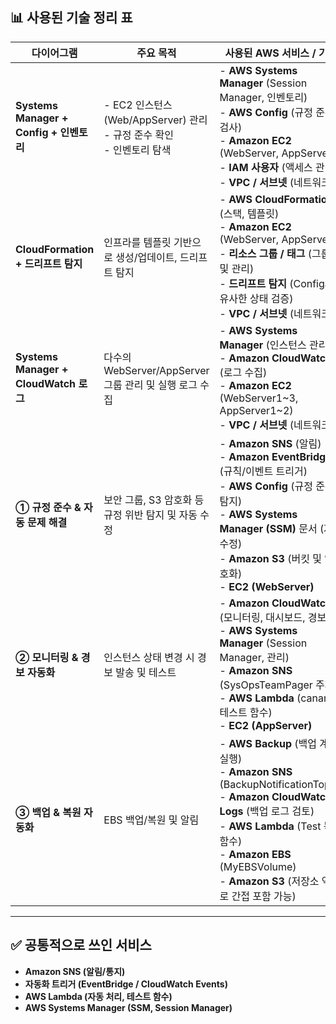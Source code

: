 ## 📊 사용된 기술 정리 표

| 다이어그램 | 주요 목적 | 사용된 AWS 서비스 / 기술 |
|------------|-----------|--------------------------|
| **Systems Manager + Config + 인벤토리** | - EC2 인스턴스(Web/AppServer) 관리 <br>- 규정 준수 확인 <br>- 인벤토리 탐색 | - **AWS Systems Manager** (Session Manager, 인벤토리)<br>- **AWS Config** (규정 준수 검사)<br>- **Amazon EC2** (WebServer, AppServer)<br>- **IAM 사용자** (액세스 관리)<br>- **VPC / 서브넷** (네트워크) |
| **CloudFormation + 드리프트 탐지** | 인프라를 템플릿 기반으로 생성/업데이트, 드리프트 탐지 | - **AWS CloudFormation** (스택, 템플릿)<br>- **Amazon EC2** (WebServer, AppServer)<br>- **리소스 그룹 / 태그** (그룹화 및 관리)<br>- **드리프트 탐지** (Config와 유사한 상태 검증)<br>- **VPC / 서브넷** (네트워크) |
| **Systems Manager + CloudWatch 로그** | 다수의 WebServer/AppServer 그룹 관리 및 실행 로그 수집 | - **AWS Systems Manager** (인스턴스 관리)<br>- **Amazon CloudWatch** (로그 수집)<br>- **Amazon EC2** (WebServer1~3, AppServer1~2)<br>- **VPC / 서브넷** (네트워크) |
| **① 규정 준수 & 자동 문제 해결** | 보안 그룹, S3 암호화 등 규정 위반 탐지 및 자동 수정 | - **Amazon SNS** (알림)<br>- **Amazon EventBridge** (규칙/이벤트 트리거)<br>- **AWS Config** (규정 준수 탐지)<br>- **AWS Systems Manager (SSM)** 문서 (자동 수정)<br>- **Amazon S3** (버킷 및 암호화)<br>- **EC2 (WebServer)** |
| **② 모니터링 & 경보 자동화** | 인스턴스 상태 변경 시 경보 발송 및 테스트 | - **Amazon CloudWatch** (모니터링, 대시보드, 경보)<br>- **AWS Systems Manager** (Session Manager, 관리)<br>- **Amazon SNS** (SysOpsTeamPager 주제)<br>- **AWS Lambda** (canary 테스트 함수)<br>- **EC2 (AppServer)** |
| **③ 백업 & 복원 자동화** | EBS 백업/복원 및 알림 | - **AWS Backup** (백업 계획/실행)<br>- **Amazon SNS** (BackupNotificationTopic)<br>- **Amazon CloudWatch Logs** (백업 로그 검토)<br>- **AWS Lambda** (Test 복원 함수)<br>- **Amazon EBS** (MyEBSVolume)<br>- **Amazon S3** (저장소 역할로 간접 포함 가능) |

---

## ✅ 공통적으로 쓰인 서비스
- **Amazon SNS (알림/통지)**  
- **자동화 트리거 (EventBridge / CloudWatch Events)**  
- **AWS Lambda (자동 처리, 테스트 함수)**  
- **AWS Systems Manager (SSM, Session Manager)**  
